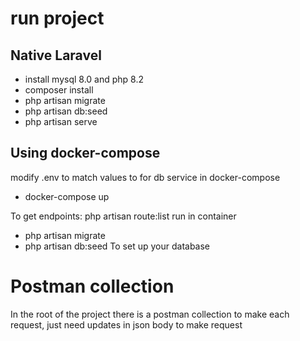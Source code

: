 # run project
## Native Laravel
- install mysql 8.0 and php  8.2
- composer install
- php artisan migrate
- php artisan db:seed
- php artisan serve

## Using docker-compose 
modify .env to match values to for db service in docker-compose
- docker-compose up

To get endpoints: php artisan route:list
run in container

- php artisan migrate
- php artisan db:seed
To set up your database
# Postman collection
In the root of the project there is a postman collection to make each request, just need updates in json body to make request
